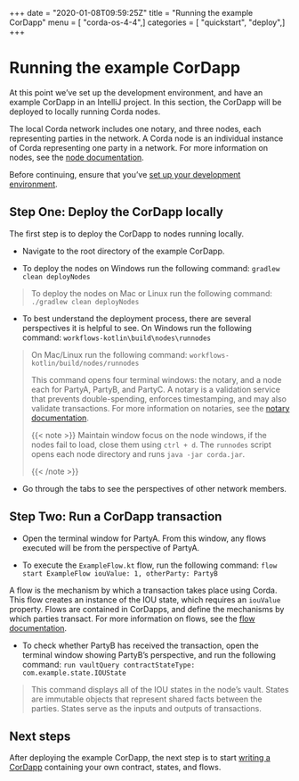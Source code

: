 +++
date = "2020-01-08T09:59:25Z"
title = "Running the example CorDapp"
menu = [ "corda-os-4-4",]
categories = [ "quickstart", "deploy",]
+++


# Running the example CorDapp

At this point we’ve set up the development environment, and have an example CorDapp in an IntelliJ project. In this section, the CorDapp will be deployed to locally running Corda nodes.

The local Corda network includes one notary, and three nodes, each representing parties in the network. A Corda node is an individual instance of Corda representing one party in a network. For more information on nodes, see the [node documentation](./key-concepts-node.html).

Before continuing, ensure that you’ve [set up your development environment](./quickstart-index.html).


## Step One: Deploy the CorDapp locally

The first step is to deploy the CorDapp to nodes running locally.


* Navigate to the root directory of the example CorDapp.


* To deploy the nodes on Windows run the following command: `gradlew clean deployNodes`


> 
> To deploy the nodes on Mac or Linux run the following command: `./gradlew clean deployNodes`


* To best understand the deployment process, there are several perspectives it is helpful to see. On Windows run the following command: `workflows-kotlin\build\nodes\runnodes`


> 
> On Mac/Linux run the following command: `workflows-kotlin/build/nodes/runnodes`
> 
> This command opens four terminal windows: the notary, and a node each for PartyA, PartyB, and PartyC. A notary is a validation service that prevents double-spending, enforces timestamping, and may also validate transactions. For more information on notaries, see the [notary documentation](./key-concepts-notaries.html).
> 
> 
> {{< note >}}
> Maintain window focus on the node windows, if the nodes fail to load, close them using `ctrl + d`. The `runnodes` script opens each node directory and runs `java -jar corda.jar`.
> 
> {{< /note >}}

* Go through the tabs to see the perspectives of other network members.



## Step Two: Run a CorDapp transaction


* Open the terminal window for PartyA. From this window, any flows executed will be from the perspective of PartyA.


* To execute the `ExampleFlow.kt` flow, run the following command: `flow start ExampleFlow iouValue: 1, otherParty: PartyB`

A flow is the mechanism by which a transaction takes place using Corda. This flow creates an instance of the IOU state, which requires an `iouValue` property. Flows are contained in CorDapps, and define the mechanisms by which parties transact. For more information on flows, see the [flow documentation](key-concepts-flows.html).


* To check whether PartyB has received the transaction, open the terminal window showing PartyB’s perspective, and run the following command: `run vaultQuery contractStateType: com.example.state.IOUState`


> 
> This command displays all of the IOU states in the node’s vault. States are immutable objects that represent shared facts between the parties. States serve as the inputs and outputs of transactions.


## Next steps

After deploying the example CorDapp, the next step is to start [writing a CorDapp](./quickstart-build.html) containing your own contract, states, and flows.



